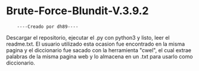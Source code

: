 # Brute-Force-Blundit-V.3.9.2
        ----Creado por dh89----
Descargar el repositorio, ejecutar el .py con python3 y listo, leer el readme.txt.
El usuario utilizado esta ocasion fue encontrado en la misma pagina y el diccionario fue sacado con la herramienta "cwel", el cual extrae palabras de la misma pagina web y lo almacena en un .txt para usarlo como diccionario.
